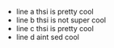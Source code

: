- line a thsi is pretty cool
- line b thsi is not super cool
- line c thsi is pretty cool
- line d aint sed cool
